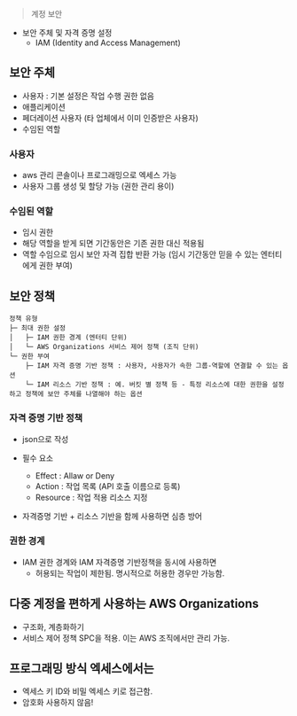 > 계정 보안

- 보안 주체 및 자격 증명 설정
    - IAM (Identity and Access Management)
## 보안 주체
- 사용자 : 기본 설정은 작업 수행 권한 없음
- 애플리케이션
- 페더레이션 사용자 (타 업체에서 이미 인증받은 사용자)
- 수임된 역할

### 사용자
- aws 관리 콘솔이나 프로그래밍으로 엑세스 가능
- 사용자 그룹 생성 및 할당 가능 (권한 관리 용이)
### 수임된 역할
- 임시 권한
- 해당 역할을 받게 되면 기간동안은 기존 권한 대신 적용됨
- 역할 수임으로 임시 보안 자격 집합 반환 가능 (임시 기간동안 믿을 수 있는 엔터티에게 권한 부여)

## 보안 정책
```
정책 유형
├─ 최대 권한 설정
│   ├─ IAM 권한 경계 (엔터티 단위)
│   └─ AWS Organizations 서비스 제어 정책 (조직 단위)
└─ 권한 부여
    ├─ IAM 자격 증명 기반 정책 : 사용자, 사용자가 속한 그룹-역할에 연결할 수 있는 옵션
    └─ IAM 리소스 기반 정책 : 예. 버킷 별 정책 등 - 특정 리소스에 대한 권한을 설정하고 정책에 보안 주체를 나열해야 하는 옵션
```

### 자격 증명 기반 정책 
- json으로 작성
- 필수 요소
    - Effect : Allaw or Deny
    - Action : 작업 목록 (API 호출 이름으로 등록)
    - Resource : 작업 적용 리소스 지정

- 자격증명 기반 + 리소스 기반을 함께 사용하면 심층 방어

### 권한 경계
- IAM 권한 경계와 IAM 자격증명 기반정책을 동시에 사용하면
    - 허용되는 작업이 제한됨. 명시적으로 허용한 경우만 가능함.

## 다중 계정을 편하게 사용하는 AWS Organizations
- 구조화, 계층화하기
- 서비스 제어 정책 SPC을 적용. 이는 AWS 조직에서만 관리 가능.

## 프로그래밍 방식 엑세스에서는
- 엑세스 키 ID와 비밀 엑세스 키로 접근함.
- 암호화 사용하지 않음!